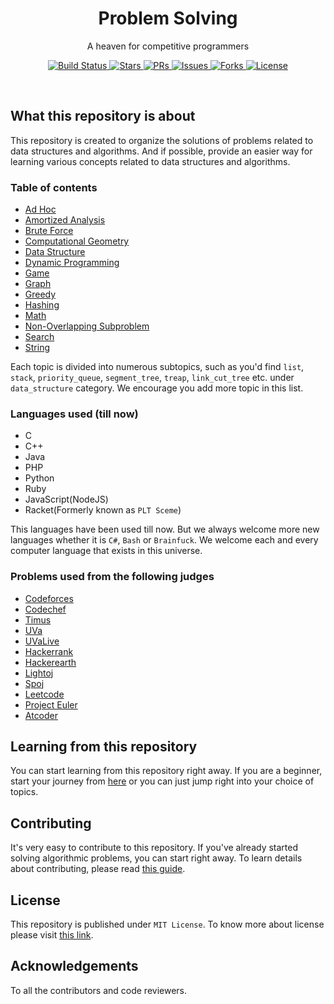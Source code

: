 <!-- [![Build Status](https://img.shields.io/circleci/build/gh/reyadussalahin/problem-solving/main?style=flat-square)](https://circleci.com/gh/reyadussalahin/problem-solving/tree/main)
[![Issues](https://img.shields.io/github/issues/reyadussalahin/problem-solving?style=flat-square&color=blue)](https://github.com/reyadussalahin/problem-solving/issues)
[![Forks](https://img.shields.io/github/forks/reyadussalahin/problem-solving?style=flat-square&color=purple)](https://github.com/reyadussalahin/problem-solving/network/members)
[![Stars](https://img.shields.io/github/stars/reyadussalahin/problem-solving?style=flat-square)](https://github.com/reyadussalahin/problem-solving/stargazers)
[![License](https://img.shields.io/github/license/reyadussalahin/problem-solving?color=teal&style=flat-square)](https://github.com/reyadussalahin/problem-solving/blob/master/LICENSE)
[![GitHub pull requests](https://img.shields.io/github/issues-pr/reyadussalahin/problem-solving?style=flat-square)](https://github.com/reyadussalahin/problem-solving/pulls) -->


<h1 align="center">Problem Solving</h1>
<p align="center">A heaven for competitive programmers</p>
<p align="center">
    <span>
        <a href="https://circleci.com/gh/reyadussalahin/problem-solving/tree/main">
            <img alt="Build Status" src="https://img.shields.io/circleci/build/gh/reyadussalahin/problem-solving/main?style=flat">
        </a>
    </span>
    <span>
        <a href="https://github.com/reyadussalahin/problem-solving/stargazers">
            <img alt="Stars" src="https://img.shields.io/github/stars/reyadussalahin/problem-solving?style=flat&color=magenta">
        </a>
    </span>
    <span>
        <a href="https://github.com/reyadussalahin/problem-solving/pulls">
            <img alt="PRs" src="https://img.shields.io/github/issues-pr/reyadussalahin/problem-solving?style=flat">
        </a>
    </span>
    <span>
        <a href="https://github.com/reyadussalahin/problem-solving/issues">
            <img alt="Issues" src="https://img.shields.io/github/issues/reyadussalahin/problem-solving?style=flat&color=orange">
        </a>
    </span>
    <span>
        <a href="https://github.com/reyadussalahin/problem-solving/network/members">
            <img alt="Forks" src="https://img.shields.io/github/forks/reyadussalahin/problem-solving?style=flat">
        </a>
    </span>
    <span>
        <a href="https://github.com/reyadussalahin/problem-solving/blob/main/LICENSE">
            <img alt="License" src="https://img.shields.io/github/license/reyadussalahin/problem-solving?color=teal&style=flat">
        </a>
    </span>
</p>
<br>


## What this repository is about
This repository is created to organize the solutions of problems related to data structures and algorithms. And if possible, provide an easier way for learning various concepts related to data structures and algorithms.

### Table of contents
 - [Ad Hoc](https://reyadussalahin.github.io/problem-solving/ad_hoc/)
 - [Amortized Analysis](https://reyadussalahin.github.io/problem-solving/amortized_analysis/)
 - [Brute Force](https://reyadussalahin.github.io/problem-solving/brute_force/)
 - [Computational Geometry](https://reyadussalahin.github.io/problem-solving/computational_geometry/)
 - [Data Structure](https://reyadussalahin.github.io/problem-solving/data_structure/)
 - [Dynamic Programming](https://reyadussalahin.github.io/problem-solving/dynamic_programming/)
 - [Game](https://reyadussalahin.github.io/problem-solving/game/)
 - [Graph](https://reyadussalahin.github.io/problem-solving/graph/)
 - [Greedy](https://reyadussalahin.github.io/problem-solving/greedy/)
 - [Hashing](https://reyadussalahin.github.io/problem-solving/hashing/)
 - [Math](https://reyadussalahin.github.io/problem-solving/math/)
 - [Non-Overlapping Subproblem](https://reyadussalahin.github.io/problem-solving/non_overlapping_subproblem/)
 - [Search](https://reyadussalahin.github.io/problem-solving/search/)
 - [String](https://reyadussalahin.github.io/problem-solving/string/)

Each topic is divided into numerous subtopics, such as you'd find `list`, `stack`, `priority_queue`, `segment_tree`, `treap`, `link_cut_tree` etc. under `data_structure` category. We encourage you add more topic in this list.

### Languages used (till now)
 - C
 - C++
 - Java
 - PHP
 - Python
 - Ruby
 - JavaScript(NodeJS)
 - Racket(Formerly known as `PLT Sceme`)

This languages have been used till now. But we always welcome more new languages whether it is `C#`, `Bash` or `Brainfuck`. We welcome each and every computer language that exists in this universe.

### Problems used from the following judges
 - [Codeforces](https://codeforces.com)
 - [Codechef](https://www.codechef.com/)
 - [Timus](http://acm.timus.ru/)
 - [UVa](https://onlinejudge.org/)
 - [UVaLive](https://icpcarchive.ecs.baylor.edu/)
 - [Hackerrank](https://www.hackerrank.com/)
 - [Hackerearth](https://www.hackerearth.com/)
 - [Lightoj](http://lightoj.com/)
 - [Spoj](https://www.spoj.com/)
 - [Leetcode](https://leetcode.com)
 - [Project Euler](https://projecteuler.net/)
 - [Atcoder](https://atcoder.jp/)


## Learning from this repository
You can start learning from this repository right away. If you are a beginner, start your journey from [here](LEARNING/contents/README.md) or you can just jump right into your choice of topics.

## Contributing
It's very easy to contribute to this repository. If you've already started solving algorithmic problems, you can start right away. To learn details about contributing, please read [this guide](.github/CONTRIBUTING.md).

## License
This repository is published under `MIT License`. To know more about license please visit [this link](LICENSE).

## Acknowledgements
To all the contributors and code reviewers.
